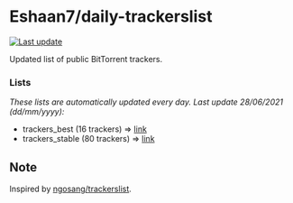 
# Eshaan7/daily-trackerslist 

[![Last update](https://img.shields.io/badge/Last%20update-28/06/2021-blue.svg)](#)

Updated list of public BitTorrent trackers.

### Lists
*These lists are automatically updated every day. Last update 28/06/2021 (_dd/mm/yyyy_):*

* trackers_best (16 trackers) => [link](https://raw.githubusercontent.com/eshaan7/daily-trackerslist/master/trackers_best.txt)
* trackers_stable (80 trackers) => [link](https://raw.githubusercontent.com/eshaan7/daily-trackerslist/master/trackers_stable.txt)

## Note

Inspired by [ngosang/trackerslist](https://github.com/ngosang/trackerslist).
